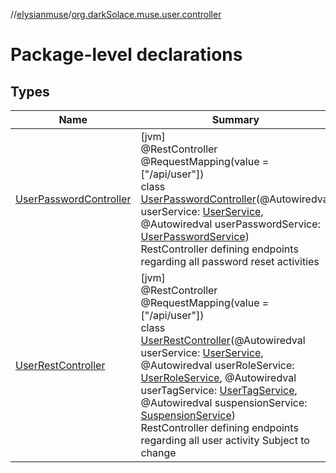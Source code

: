 //[elysianmuse](../../index.md)/[org.darkSolace.muse.user.controller](index.md)

# Package-level declarations

## Types

| Name | Summary |
|---|---|
| [UserPasswordController](-user-password-controller/index.md) | [jvm]<br>@RestController<br>@RequestMapping(value = [&quot;/api/user&quot;])<br>class [UserPasswordController](-user-password-controller/index.md)(@Autowiredval userService: [UserService](../org.darkSolace.muse.user.service/-user-service/index.md), @Autowiredval userPasswordService: [UserPasswordService](../org.darkSolace.muse.user.service/-user-password-service/index.md))<br>RestController defining endpoints regarding all password reset activities |
| [UserRestController](-user-rest-controller/index.md) | [jvm]<br>@RestController<br>@RequestMapping(value = [&quot;/api/user&quot;])<br>class [UserRestController](-user-rest-controller/index.md)(@Autowiredval userService: [UserService](../org.darkSolace.muse.user.service/-user-service/index.md), @Autowiredval userRoleService: [UserRoleService](../org.darkSolace.muse.user.service/-user-role-service/index.md), @Autowiredval userTagService: [UserTagService](../org.darkSolace.muse.user.service/-user-tag-service/index.md), @Autowiredval suspensionService: [SuspensionService](../org.darkSolace.muse.user.service/-suspension-service/index.md))<br>RestController defining endpoints regarding all user activity Subject to change |
